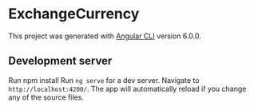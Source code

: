 # ExchangeCurrency

This project was generated with [Angular CLI](https://github.com/angular/angular-cli) version 6.0.0.

## Development server

Run npm install
Run `ng serve` for a dev server. Navigate to `http://localhost:4200/`. The app will automatically reload if you change any of the source files.
